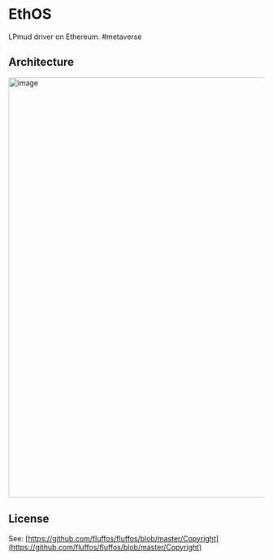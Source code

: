 # EthOS
LPmud driver on Ethereum. #metaverse

## Architecture

<img width="827" alt="image" src="https://user-images.githubusercontent.com/299586/138073160-dfa21a77-1a40-4569-b3ab-5178d5945947.png">


## License
See: [https://github.com/fluffos/fluffos/blob/master/Copyright](https://github.com/fluffos/fluffos/blob/master/Copyright)
